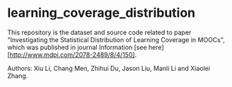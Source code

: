 # learning_coverage_distribution
This repository is the dataset and source code related to paper "Investigating the Statistical Distribution of Learning Coverage in MOOCs", which was published in journal Information [see here][http://www.mdpi.com/2078-2489/8/4/150]. 

Authors: Xiu Li, Chang Men, Zhihui Du, Jason Liu, Manli Li and Xiaolei Zhang. 

